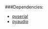 ###Dependencies:
- [pyserial](http://pypi.python.org/pypi/pyserial)
- [pyaudio](http://people.csail.mit.edu/hubert/pyaudio/)

